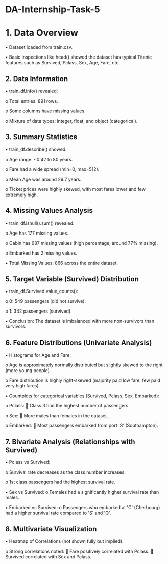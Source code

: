 # DA-Internship-Task-5

# 1. Data Overview
   
•	Dataset loaded from train.csv.

•	Basic inspections like head() showed the dataset has typical Titanic features such as Survived, Pclass, Sex, Age, Fare, etc.

## 2. Data Information
            
•	train_df.info() revealed:

o	Total entries: 891 rows.

o	Some columns have missing values.

o	Mixture of data types: integer, float, and object (categorical).

## 3. Summary Statistics
            
•	train_df.describe() showed:

o	Age range: ~0.42 to 80 years.

o	Fare had a wide spread (min=0, max=512).

o	Mean Age was around 29.7 years.

o	Ticket prices were highly skewed, with most fares lower and few extremely high.

## 4. Missing Values Analysis
           
•	train_df.isnull().sum() revealed:

o	Age has 177 missing values.

o	Cabin has 687 missing values (high percentage, around 77% missing).

o	Embarked has 2 missing values.

•	Total Missing Values: 866 across the entire dataset.

## 5. Target Variable (Survived) Distribution
   
•	train_df.Survived.value_counts():

o	0: 549 passengers (did not survive).

o	1: 342 passengers (survived).

•	Conclusion: The dataset is imbalanced with more non-survivors than survivors.

## 6. Feature Distributions (Univariate Analysis)
   
•	Histograms for Age and Fare:

o	Age is approximately normally distributed but slightly skewed to the right (more young people).

o	Fare distribution is highly right-skewed (majority paid low fare, few paid very high fares).

•	Countplots for categorical variables (Survived, Pclass, Sex, Embarked):

o	Pclass:
	Class 3 had the highest number of passengers.

o	Sex:
	More males than females in the dataset.

o	Embarked:
	Most passengers embarked from port 'S' (Southampton).

## 7. Bivariate Analysis (Relationships with Survived)
   
•	Pclass vs Survived:

o	Survival rate decreases as the class number increases.

o	1st class passengers had the highest survival rate.

•	Sex vs Survived:
o	Females had a significantly higher survival rate than males.

•	Embarked vs Survived:
o	Passengers who embarked at 'C' (Cherbourg) had a higher survival rate compared to 'S' and 'Q'.

## 8. Multivariate Visualization
            
•	Heatmap of Correlations (not shown fully but implied):

o	Strong correlations noted:
	Fare positively correlated with Pclass.
	Survived correlated with Sex and Pclass.
